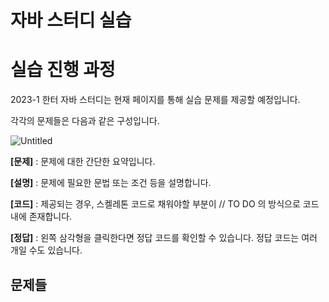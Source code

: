 # 자바 스터디 실습

# 실습 진행 과정

2023-1 한터 자바 스터디는 현재 페이지를 통해 실습 문제를 제공할 예정입니다.

각각의 문제들은 다음과 같은 구성입니다.

![Untitled](%E1%84%8C%E1%85%A1%E1%84%87%E1%85%A1%20%E1%84%89%E1%85%B3%E1%84%90%E1%85%A5%E1%84%83%E1%85%B5%20%E1%84%89%E1%85%B5%E1%86%AF%E1%84%89%E1%85%B3%E1%86%B8%20916b483831d24749aff779e315a2dd1b/Untitled.png)

**[문제]** : 문제에 대한 간단한 요약입니다.

**[설명]** : 문제에 필요한 문법 또는 조건 등을 설명합니다.

**[코드]** : 제공되는 경우, 스켈레톤 코드로 채워야할 부분이 // TO DO 의 방식으로 코드 내에 존재합니다.

**[정답]** : 왼쪽 삼각형을 클릭한다면 정답 코드를 확인할 수 있습니다. 정답 코드는 여러 개일 수도 있습니다.

## 문제들


